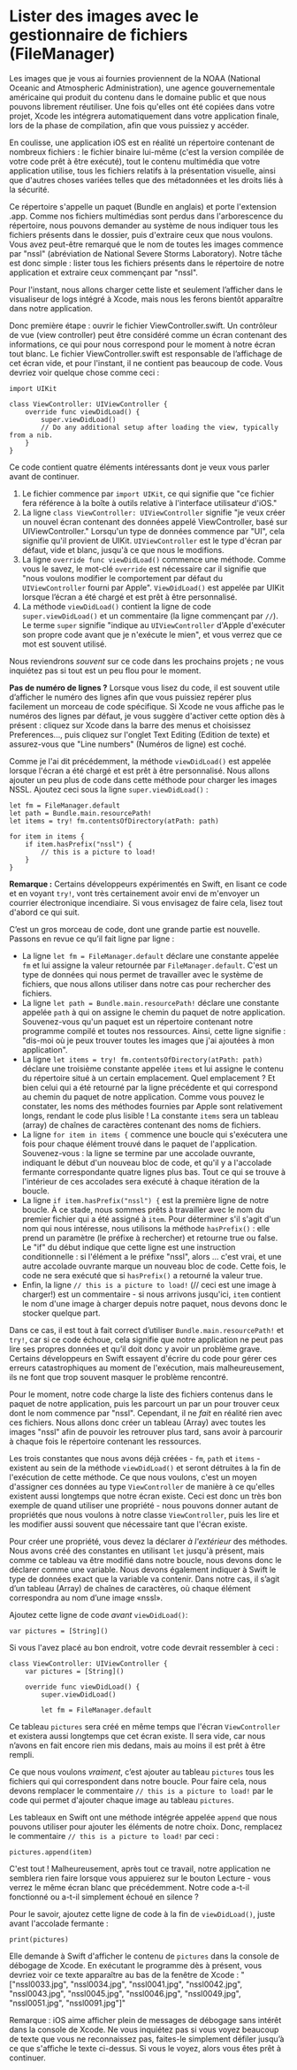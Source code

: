 # Lister des images avec le gestionnaire de fichiers (FileManager)

<!-- YOUTUBE: XqFSZUM04fg -->

Les images que je vous ai fournies proviennent de la NOAA (National Oceanic and Atmospheric Administration), une agence gouvernementale américaine qui produit du contenu dans le domaine public et que nous pouvons librement réutiliser. Une fois qu'elles ont été copiées dans votre projet, Xcode les intégrera automatiquement dans votre application finale, lors de la phase de compilation, afin que vous puissiez y accéder.

En coulisse, une application iOS est en réalité un répertoire contenant de nombreux fichiers : le fichier binaire lui-même (c'est la version compilée de votre code prêt à être exécuté), tout le contenu multimédia que votre application utilise, tous les fichiers relatifs à la présentation visuelle, ainsi que d'autres choses variées telles que des métadonnées et les droits liés à la sécurité.

Ce répertoire s'appelle un paquet (Bundle en anglais) et porte l'extension .app. Comme nos fichiers multimédias sont perdus dans l'arborescence du répertoire, nous pouvons demander au système de nous indiquer tous les fichiers présents dans le dossier, puis d'extraire ceux que nous voulons. Vous avez peut-être remarqué que le nom de toutes les images commence par "nssl" (abréviation de National Severe Storms Laboratory). Notre tâche est donc simple : lister tous les fichiers présents dans le répertoire de notre application et extraire ceux commençant par "nssl".

Pour l'instant, nous allons charger cette liste et seulement l’afficher dans le visualiseur de logs intégré à Xcode, mais nous les ferons bientôt apparaître dans notre application.

Donc première étape : ouvrir le fichier ViewController.swift. Un contrôleur de vue (view controller) peut être considéré comme un écran contenant des informations, ce qui pour nous correspond pour le moment à notre écran tout blanc. Le fichier ViewController.swift est responsable de l’affichage de cet écran vide, et pour l'instant, il ne contient pas beaucoup de code. Vous devriez voir quelque chose comme ceci :

    import UIKit

    class ViewController: UIViewController {
        override func viewDidLoad() {
            super.viewDidLoad()
            // Do any additional setup after loading the view, typically from a nib.
        }
    }

Ce code contient quatre éléments intéressants dont je veux vous parler avant de continuer.

1. Le fichier commence par `import UIKit`, ce qui signifie que "ce fichier fera référence à la boîte à outils relative à l'interface utilisateur d'iOS."
2. La ligne `class ViewController: UIViewController` signifie "je veux créer un nouvel écran contenant des données appelé ViewController, basé sur UIViewController." Lorsqu'un type de données commence par "UI", cela signifie qu'il provient de UIKit. `UIViewController` est le type d'écran par défaut, vide et blanc, jusqu'à ce que nous le modifions.
3. La ligne `override func viewDidLoad()` commence une méthode. Comme vous le savez, le mot-clé `override` est nécessaire car il signifie que "nous voulons modifier le comportement par défaut du `UIViewController` fourni par Apple". `ViewDidLoad()` est appelée par UIKit lorsque l’écran a été chargé et est prêt à être personnalisé.
4. La méthode `viewDidLoad()` contient la ligne de code `super.viewDidLoad()` et un commentaire (la ligne commençant par `//`). Le terme `super` signifie "indique au `UIViewController` d'Apple d'exécuter son propre code avant que je n'exécute le mien", et vous verrez que ce mot est souvent utilisé.

Nous reviendrons *souvent* sur ce code dans les prochains projets ; ne vous inquiétez pas si tout est un peu flou pour le moment.

**Pas de numéro de lignes ?** Lorsque vous lisez du code, il est souvent utile d’afficher le numéro des lignes afin que vous puissiez repérer plus facilement un morceau de code spécifique. Si Xcode ne vous affiche pas le numéros des lignes par défaut, je vous suggère d'activer cette option dès à présent : cliquez sur Xcode dans la barre des menus et choisissez Preferences..., puis cliquez sur l'onglet Text Editing (Edition de texte) et assurez-vous que "Line numbers" (Numéros de ligne) est coché.

Comme je l'ai dit précédemment, la méthode `viewDidLoad()` est appelée lorsque l'écran a été chargé et est prêt à être personnalisé. Nous allons ajouter un peu plus de code dans cette méthode pour charger les images NSSL. Ajoutez ceci sous la ligne `super.viewDidLoad()` :

    let fm = FileManager.default
    let path = Bundle.main.resourcePath!
    let items = try! fm.contentsOfDirectory(atPath: path)

    for item in items {
        if item.hasPrefix("nssl") {
            // this is a picture to load!
        }
    }

**Remarque :** Certains développeurs expérimentés en Swift, en lisant ce code et en voyant `try!`, vont très certainement avoir envi de m'envoyer un courrier électronique incendiaire. Si vous envisagez de faire cela, lisez tout d'abord ce qui suit.

C’est un gros morceau de code, dont une grande partie est nouvelle. Passons en revue ce qu’il fait ligne par ligne :

- La ligne `let fm = FileManager.default` déclare une constante appelée `fm` et lui assigne la valeur retournée par `FileManager.default`. C'est un type de données qui nous permet de travailler avec le système de fichiers, que nous allons utiliser dans notre cas pour rechercher des fichiers.
- La ligne `let path = Bundle.main.resourcePath!` déclare une constante appelée `path` à qui on assigne le chemin du paquet de notre application. Souvenez-vous qu'un paquet est un répertoire contenant notre programme compilé et toutes nos ressources. Ainsi, cette ligne signifie : "dis-moi où je peux trouver toutes les images que j'ai ajoutées à mon application".
- La ligne `let items = try! fm.contentsOfDirectory(atPath: path)` déclare une troisième constante appelée `items` et lui assigne le contenu du répertoire situé à un certain emplacement. Quel emplacement ? Et bien celui qui a été retourné par la ligne précédente et qui correspond au chemin du paquet de notre application. Comme vous pouvez le constater, les noms des méthodes fournies par Apple sont relativement longs, rendant le code plus lisible ! La constante `items` sera un tableau (array) de chaînes de caractères contenant des noms de fichiers.
- La ligne `for item in items {` commence une boucle qui s'exécutera une fois pour chaque élément trouvé dans le paquet de l'application. Souvenez-vous : la ligne se termine par une accolade ouvrante, indiquant le début d'un nouveau bloc de code, et qu'il y a l'accolade fermante correspondante quatre lignes plus bas. Tout ce qui se trouve à l'intérieur de ces accolades sera exécuté à chaque itération de la boucle.
- La ligne `if item.hasPrefix("nssl") {` est la première ligne de notre boucle. À ce stade, nous sommes prêts à travailler avec le nom du premier fichier qui a été assigné à `item`. Pour déterminer s'il s'agit d'un nom qui nous intéresse, nous utilisons la méthode `hasPrefix()` : elle prend un paramètre (le préfixe à rechercher) et retourne true ou false. Le "if" du début indique que cette ligne est une instruction conditionnelle : si l'élément a le préfixe "nssl", alors … c'est vrai, et une autre accolade ouvrante marque un nouveau bloc de code. Cette fois, le code ne sera exécuté que si `hasPrefix()` a retourné la valeur true.
- Enfin, la ligne `// this is a picture to load!` (// ceci est une image à charger!) est un commentaire - si nous arrivons jusqu'ici, `item` contient le nom d'une image à charger depuis notre paquet, nous devons donc le stocker quelque part.

Dans ce cas, il est tout à fait correct d’utiliser `Bundle.main.resourcePath!` et `try!`, car si ce code échoue, cela signifie que notre application ne peut pas lire ses propres données et qu’il doit donc y avoir un problème grave. Certains développeurs en Swift essayent d'écrire du code pour gérer ces erreurs catastrophiques au moment de l'exécution, mais malheureusement, ils ne font que trop souvent masquer le problème rencontré.

Pour le moment, notre code charge la liste des fichiers contenus dans le paquet de notre application, puis les parcourt un par un pour trouver ceux dont le nom commence par "nssl". Cependant, il ne *fait* en réalité rien avec ces fichiers. Nous allons donc créer un tableau (Array) avec toutes les images "nssl" afin de pouvoir les retrouver plus tard, sans avoir à parcourir à chaque fois le répertoire contenant les ressources.

Les trois constantes que nous avons déjà créées - `fm`, `path` et `items` - existent au sein de la méthode `viewDidLoad()` et seront détruites à la fin de l'exécution de cette méthode. Ce que nous voulons, c'est un moyen d'assigner ces données au type `ViewController` de manière à ce qu'elles existent aussi longtemps que notre écran existe. Ceci est donc un très bon exemple de quand utiliser une propriété - nous pouvons donner autant de propriétés que nous voulons à notre classe `ViewController`, puis les lire et les modifier aussi souvent que nécessaire tant que l'écran existe.

Pour créer une propriété, vous devez la déclarer *à l'extérieur* des méthodes. Nous avons créé des constantes en utilisant `let` jusqu'à présent, mais comme ce tableau va être modifié dans notre boucle, nous devons donc le déclarer comme une variable. Nous devons également indiquer à Swift le type de données exact que la variable va contenir. Dans notre cas, il s’agit d’un tableau (Array) de chaînes de caractères, où chaque élément correspondra au nom d’une image «nssl».

Ajoutez cette ligne de code *avant* `viewDidLoad()`:

    var pictures = [String]()

Si vous l'avez placé au bon endroit, votre code devrait ressembler à ceci :

    class ViewController: UIViewController {
        var pictures = [String]()

        override func viewDidLoad() {
            super.viewDidLoad()

            let fm = FileManager.default

Ce tableau `pictures` sera créé en même temps que l'écran `ViewController` et existera aussi longtemps que cet écran existe. Il sera vide, car nous n’avons en fait encore rien mis dedans, mais au moins il est prêt à être rempli.

Ce que nous voulons *vraiment*, c’est ajouter au tableau `pictures` tous les fichiers qui qui correspondent dans notre boucle. Pour faire cela, nous devons remplacer le commentaire `// this is a picture to load!` par le code qui permet d'ajouter chaque image au tableau `pictures`.

Les tableaux en Swift ont une méthode intégrée appelée `append` que nous pouvons utiliser pour ajouter les éléments de notre choix. Donc, remplacez le commentaire `// this is a picture to load!` par ceci :

    pictures.append(item)

C'est tout ! Malheureusement, après tout ce travail, notre application ne semblera rien faire lorsque vous appuierez sur le bouton Lecture - vous verrez le même écran blanc que précédemment. Notre code a-t-il fonctionné ou a-t-il simplement échoué en silence ?

Pour le savoir, ajoutez cette ligne de code à la fin de `viewDidLoad()`, juste avant l'accolade fermante :

    print(pictures)

Elle demande à Swift d'afficher le contenu de `pictures` dans la console de débogage de Xcode. En exécutant le programme dès à présent, vous devriez voir ce texte apparaître au bas de la fenêtre de Xcode : "["nssl0033.jpg", "nssl0034.jpg", "nssl0041.jpg", "nssl0042.jpg", "nssl0043.jpg", "nssl0045.jpg", "nssl0046.jpg", "nssl0049.jpg", "nssl0051.jpg", "nssl0091.jpg"]"

Remarque : iOS aime afficher plein de messages de débogage sans intérêt dans la console de Xcode. Ne vous inquiétez pas si vous voyez beaucoup de texte que vous ne reconnaissez pas, faites-le simplement défiler jusqu’à ce que s'affiche le texte ci-dessus. Si vous le voyez, alors vous êtes prêt à continuer.
